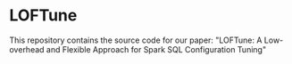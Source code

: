 # LOFTune

This repository contains the source code for our paper: "LOFTune: A Low-overhead and Flexible Approach for Spark SQL Configuration Tuning"